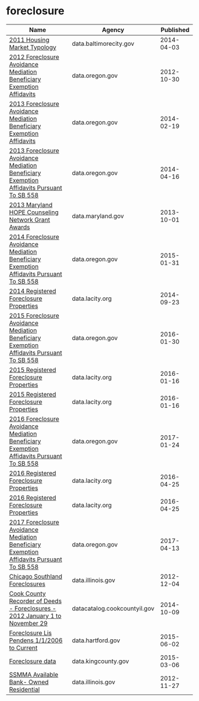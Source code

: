 # foreclosure

Name | Agency | Published
---- | ---- | ---------
[2011 Housing Market Typology](../datasets/782b-zpd7.md) | data.baltimorecity.gov | 2014-04-03
[2012 Foreclosure Avoidance Mediation Beneficiary Exemption Affidavits](../datasets/k2r3-pczu.md) | data.oregon.gov | 2012-10-30
[2013 Foreclosure Avoidance Mediation Beneficiary Exemption Affidavits](../datasets/v9r8-z5zh.md) | data.oregon.gov | 2014-02-19
[2013 Foreclosure Avoidance Mediation Beneficiary Exemption Affidavits Pursuant To SB 558](../datasets/buaq-t3q5.md) | data.oregon.gov | 2014-04-16
[2013 Maryland HOPE Counseling Network Grant Awards](../datasets/xmse-9b3g.md) | data.maryland.gov | 2013-10-01
[2014 Foreclosure Avoidance Mediation Beneficiary Exemption Affidavits Pursuant To SB 558](../datasets/tzsg-pkib.md) | data.oregon.gov | 2015-01-31
[2014 Registered Foreclosure Properties](../datasets/fdwe-pgcu.md) | data.lacity.org | 2014-09-23
[2015 Foreclosure Avoidance Mediation Beneficiary Exemption Affidavits Pursuant To SB 558](../datasets/rjb8-qkpa.md) | data.oregon.gov | 2016-01-30
[2015 Registered Foreclosure Properties](../datasets/f37w-ye7d.md) | data.lacity.org | 2016-01-16
[2015 Registered Foreclosure Properties](../datasets/f37w-ye7d.md) | data.lacity.org | 2016-01-16
[2016 Foreclosure Avoidance Mediation Beneficiary Exemption Affidavits Pursuant To SB 558](../datasets/ach8-dmse.md) | data.oregon.gov | 2017-01-24
[2016 Registered Foreclosure Properties](../datasets/4sbs-dcfn.md) | data.lacity.org | 2016-04-25
[2016 Registered Foreclosure Properties](../datasets/4sbs-dcfn.md) | data.lacity.org | 2016-04-25
[2017 Foreclosure Avoidance Mediation Beneficiary Exemption Affidavits Pursuant To SB 558](../datasets/mjgc-qsfr.md) | data.oregon.gov | 2017-04-13
[Chicago Southland Foreclosures](../datasets/udcv-aqsu.md) | data.illinois.gov | 2012-12-04
[Cook County Recorder of Deeds - Foreclosures - 2012 January 1 to November 29](../datasets/9br9-dhca.md) | datacatalog.cookcountyil.gov | 2014-10-09
[Foreclosure Lis Pendens 1/1/2006 to Current](../datasets/fz26-vcxr.md) | data.hartford.gov | 2015-06-02
[Foreclosure data](../datasets/fsze-bwc2.md) | data.kingcounty.gov | 2015-03-06
[SSMMA Available Bank- Owned Residential](../datasets/2rzk-jtei.md) | data.illinois.gov | 2012-11-27

